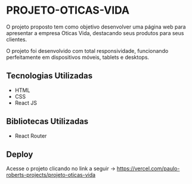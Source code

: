 # PROJETO-OTICAS-VIDA
O projeto proposto tem como objetivo desenvolver uma página web para apresentar a empresa Oticas Vida, destacando seus produtos para seus clientes.

O projeto foi desenvolvido com total responsividade, funcionando perfeitamente em dispositivos móveis, tablets e desktops.
 
## Tecnologias Utilizadas
- HTML
- CSS
- React JS

## Bibliotecas Utilizadas
- React Router

## Deploy
Acesse o projeto clicando no link a seguir -> https://vercel.com/paulo-roberts-projects/projeto-oticas-vida
